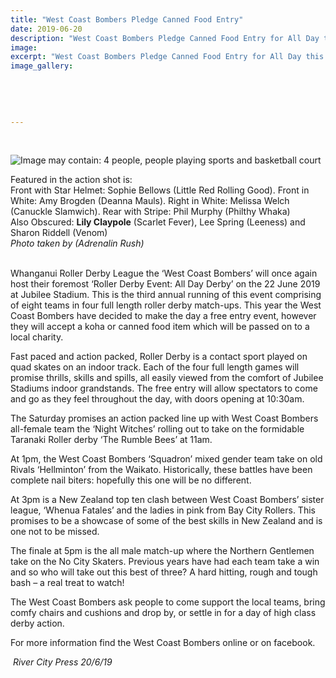 ```yaml
---
title: "West Coast Bombers Pledge Canned Food Entry"
date: 2019-06-20
description: "West Coast Bombers Pledge Canned Food Entry for All Day this Saturday 22 June at Jubilee Stadium..."
image: 
excerpt: "West Coast Bombers Pledge Canned Food Entry for All Day this Saturday 22 June at Jubilee Stadium."
image_gallery:
    
    
    
    
    
---
```


<p>&nbsp;</p>
<p><img src="https://scontent-syd2-1.xx.fbcdn.net/v/t1.0-9/64533417_2330189270353391_4510991545259786240_n.jpg?_nc_cat=108&amp;_nc_eui2=AeFcrlq0IaJOy9ujMOYbxuA5rOM0NlOZO4HcIKR0Z7y-ksnZwjdGo6GPvZw9TAehzTCK6sf0QeHz4cKW9f-uvqx4D6poeU3RN5ZLS7j4_FVG6Q&amp;_nc_ht=scontent-syd2-1.xx&amp;oh=0f816c4dfbe7d133b7fd4dd576e49028&amp;oe=5DC54F57" alt="Image may contain: 4 people, people playing sports and basketball court" /></p>
<p><span>Featured in the action shot is:</span><br /><span>Front with Star Helmet: Sophie Bellows (Little Red Rolling Good). Front in White: Amy Brogden (Deanna Mauls). Right in White: Melissa Welch (Canuckle Slamwich). Rear with Stripe: Phil Murphy (Philthy Whaka)</span><br /><span>Also Obscured: <strong>Lily Claypole</strong> (Scarlet Fever), Lee Spring (Leeness) and Sharon Riddell (Venom)</span><br /><em>Photo taken by (Adrenalin Rush)</em></p>
<p><br />Whanganui Roller Derby League the &lsquo;West Coast Bombers&rsquo; will once again host their foremost &lsquo;Roller Derby Event: All Day Derby&rsquo; on the 22 June 2019 at Jubilee Stadium. This is the third annual running of this event comprising of eight teams in four full length roller derby match-ups. This year the West Coast Bombers have decided to make the day a free entry event, however they will accept a koha or canned<span class="text_exposed_show">&nbsp;food item which will be passed on to a local charity.<br /></span></p>
<p><span class="text_exposed_show">Fast paced and action packed, Roller Derby is a contact sport played on quad skates on an indoor track. Each of the four full length games will promise thrills, skills and spills, all easily viewed from the comfort of Jubilee Stadiums indoor grandstands. The free entry will allow spectators to come and go as they feel throughout the day, with doors opening at 10:30am.<br /></span></p>
<p><span class="text_exposed_show">The Saturday promises an action packed line up with West Coast Bombers all-female team the &lsquo;Night Witches&rsquo; rolling out to take on the formidable Taranaki Roller derby &lsquo;The Rumble Bees&rsquo; at 11am.<br /></span></p>
<p><span class="text_exposed_show">At 1pm, the West Coast Bombers &lsquo;Squadron&rsquo; mixed gender team take on old Rivals &lsquo;Hellminton&rsquo; from the Waikato. Historically, these battles have been complete nail biters: hopefully this one will be no different.&nbsp;<br /></span></p>
<p><span class="text_exposed_show">At 3pm is a New Zealand top ten clash between West Coast Bombers&rsquo; sister league, &lsquo;Whenua Fatales&rsquo; and the ladies in pink from Bay City Rollers. This promises to be a showcase of some of the best skills in New Zealand and is one not to be missed.<br /></span></p>
<p><span class="text_exposed_show">The finale at 5pm is the all male match-up where the Northern Gentlemen take on the No City Skaters. Previous years have had each team take a win and so who will take out this best of three? A hard hitting, rough and tough bash &ndash; a real treat to watch!<br /></span></p>
<p><span class="text_exposed_show">The West Coast Bombers ask people to come support the local teams, bring comfy chairs and cushions and drop by, or settle in for a day of high class derby action.<br /></span></p>
<p><span class="text_exposed_show">For more information find the West Coast Bombers online or on facebook.</span></p>
<div class="text_exposed_show">
<p><em>&nbsp;River City Press 20/6/19</em></p>
</div>

